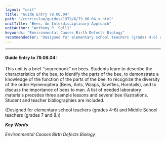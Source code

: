 ```yaml
---
layout: "unit"
title: "Guide Entry 79.06.04"
path: "/curriculum/guides/1979/6/79.06.04.x.html"
unitTitle: "Bees: An Interdisciplinary Approach"
unitAuthor: "Anthony P. Solli"
keywords: "Environmental Causes Birth Defects Biology"
recommendedFor: "Designed for elementary school teachers (grades 4-6) and Middle School teachers (grades 7 and 8."
---
```

<body>
<hr/>
<h4>
Guide Entry to 79.06.04:
</h4>
This unit is a brief “sourcebook” on bees.  Students learn to describe the characteristics of the bee, to identify the parts of the bee, to demonstrate a knowledge of the function of the parts of the bee, to recognize the diversity of the order Hymenoptera (Bees, Ants, Wasps, Sawflies, Horntails), and to discuss the importance of bees to man.  A list of needed laboratory materials precedes three sample lessons and several bee illustrations.  Student and teacher bibliographies are included.
<p>
(Designed for elementary school teachers (grades 4-6) and Middle School teachers (grades 7 and 8.))
</p>
<p>
<b>
<i>
Key Words
</i>
</b>
<br/>
</p>
<p>
<i>
Environmental Causes Birth Defects Biology
</i>
</p>
</body>